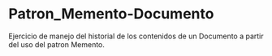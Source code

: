 # Patron_Memento-Documento
Ejercicio de manejo del historial de los contenidos de un Documento a partir del uso del patron Memento.
